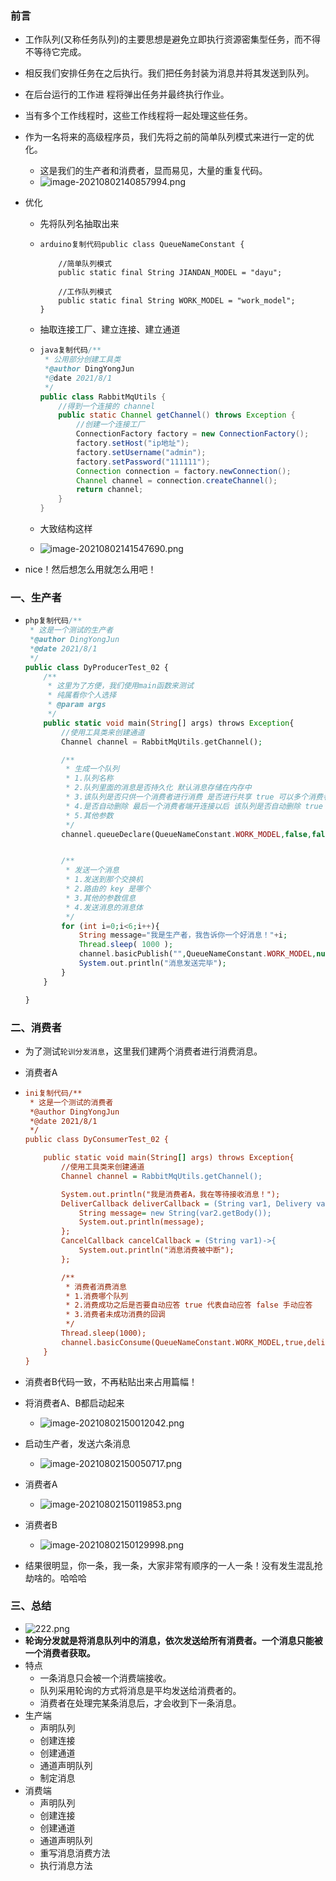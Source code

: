 ### 前言

- 工作队列(又称任务队列)的主要思想是避免立即执行资源密集型任务，而不得不等待它完成。

- 相反我们安排任务在之后执行。我们把任务封装为消息并将其发送到队列。

- 在后台运行的工作进 程将弹出任务并最终执行作业。

- 当有多个工作线程时，这些工作线程将一起处理这些任务。

- 作为一名将来的高级程序员，我们先将之前的简单队列模式来进行一定的优化。

  - 这是我们的生产者和消费者，显而易见，大量的重复代码。
  - ![image-20210802140857994.png](pages/874bfe6de8564fb697fa99220ebd9749tplv-k3u1fbpfcp-zoom-in-crop-mark4536000.webp)

- 优化

  - 先将队列名抽取出来

  - ```arduino
    arduino复制代码public class QueueNameConstant {
    
        //简单队列模式
        public static final String JIANDAN_MODEL = "dayu";
    
        //工作队列模式
        public static final String WORK_MODEL = "work_model";
    }
    ```

  - 抽取连接工厂、建立连接、建立通道

  - ```java
    java复制代码/**
     * 公用部分创建工具类
     *@author DingYongJun
     *@date 2021/8/1
     */
    public class RabbitMqUtils {
        //得到一个连接的 channel
        public static Channel getChannel() throws Exception {
            //创建一个连接工厂
            ConnectionFactory factory = new ConnectionFactory();
            factory.setHost("ip地址");
            factory.setUsername("admin");
            factory.setPassword("111111");
            Connection connection = factory.newConnection();
            Channel channel = connection.createChannel();
            return channel;
        }
    }
    ```

  - 大致结构这样

  - ![image-20210802141547690.png](pages/361fee0b5388454a886916982b325f7etplv-k3u1fbpfcp-zoom-in-crop-mark4536000.webp)

- nice！然后想怎么用就怎么用吧！

### 一、生产者

- ```php
  php复制代码/**
   * 这是一个测试的生产者
   *@author DingYongJun
   *@date 2021/8/1
   */
  public class DyProducerTest_02 {
      /**
       * 这里为了方便，我们使用main函数来测试
       * 纯属看你个人选择
       * @param args
       */
      public static void main(String[] args) throws Exception{
          //使用工具类来创建通道
          Channel channel = RabbitMqUtils.getChannel();
  
          /**
           * 生成一个队列
           * 1.队列名称
           * 2.队列里面的消息是否持久化 默认消息存储在内存中
           * 3.该队列是否只供一个消费者进行消费 是否进行共享 true 可以多个消费者消费
           * 4.是否自动删除 最后一个消费者端开连接以后 该队列是否自动删除 true 自动删除
           * 5.其他参数
           */
          channel.queueDeclare(QueueNameConstant.WORK_MODEL,false,false,false,null);
  
  
          /**
           * 发送一个消息
           * 1.发送到那个交换机
           * 2.路由的 key 是哪个
           * 3.其他的参数信息
           * 4.发送消息的消息体
           */
          for (int i=0;i<6;i++){
              String message="我是生产者，我告诉你一个好消息！"+i;
              Thread.sleep( 1000 );
              channel.basicPublish("",QueueNameConstant.WORK_MODEL,null,message.getBytes());
              System.out.println("消息发送完毕");
          }
      }
  
  }
  ```

### 二、消费者

- 为了测试`轮训分发消息`，这里我们建两个消费者进行消费消息。

- 消费者A

- ```ini
  ini复制代码/**
   * 这是一个测试的消费者
   *@author DingYongJun
   *@date 2021/8/1
   */
  public class DyConsumerTest_02 {
  
      public static void main(String[] args) throws Exception{
          //使用工具类来创建通道
          Channel channel = RabbitMqUtils.getChannel();
  
          System.out.println("我是消费者A，我在等待接收消息！");
          DeliverCallback deliverCallback = (String var1, Delivery var2)->{
              String message= new String(var2.getBody());
              System.out.println(message);
          };
          CancelCallback cancelCallback = (String var1)->{
              System.out.println("消息消费被中断");
          };
  
          /**
           * 消费者消费消息
           * 1.消费哪个队列
           * 2.消费成功之后是否要自动应答 true 代表自动应答 false 手动应答
           * 3.消费者未成功消费的回调
           */
          Thread.sleep(1000);
          channel.basicConsume(QueueNameConstant.WORK_MODEL,true,deliverCallback,cancelCallback);
      }
  }
  ```

- 消费者B代码一致，不再粘贴出来占用篇幅！

- 将消费者A、B都启动起来

  - ![image-20210802150012042.png](pages/44f42fe421514cb589316848a763e7f1tplv-k3u1fbpfcp-zoom-in-crop-mark4536000-168681675128312.webp)

- 启动生产者，发送六条消息

  - ![image-20210802150050717.png](pages/8a837339246d464b889eee9f98463e31tplv-k3u1fbpfcp-zoom-in-crop-mark4536000.webp)

- 消费者A

  - ![image-20210802150119853.png](pages/6c1d9baa469641a6941d74ce805a7b7ctplv-k3u1fbpfcp-zoom-in-crop-mark4536000-168681676521515.webp)

- 消费者B

  - ![image-20210802150129998.png](pages/2014752536f54368be039d801f679ff2tplv-k3u1fbpfcp-zoom-in-crop-mark4536000.webp)

- 结果很明显，你一条，我一条，大家非常有顺序的一人一条！没有发生混乱抢劫啥的。哈哈哈

### 三、总结

- ![222.png](pages/0fe3b0d7312a46f1a430923a5e24b81ftplv-k3u1fbpfcp-zoom-in-crop-mark4536000-168681677576518.webp)
- **轮询分发就是将消息队列中的消息，依次发送给所有消费者。一个消息只能被一个消费者获取。**
- 特点
  - 一条消息只会被一个消费端接收。
  - 队列采用轮询的方式将消息是平均发送给消费者的。
  - 消费者在处理完某条消息后，才会收到下一条消息。
- 生产端
  - 声明队列
  - 创建连接
  - 创建通道
  - 通道声明队列
  - 制定消息
- 消费端
  - 声明队列
  - 创建连接
  - 创建通道
  - 通道声明队列
  - 重写消息消费方法
  - 执行消息方法